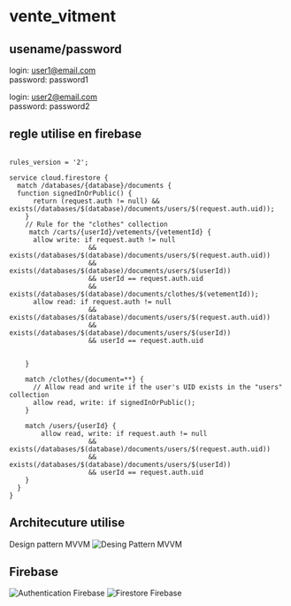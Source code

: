 # vente_vitment

## usename/password

login: user1@email.com<br>
password: password1

login: user2@email.com<br>
password: password2

## regle utilise en firebase 
``` 

rules_version = '2';

service cloud.firestore {
  match /databases/{database}/documents {
  function signedInOrPublic() {
      return (request.auth != null) && exists(/databases/$(database)/documents/users/$(request.auth.uid));
    }
    // Rule for the "clothes" collection
     match /carts/{userId}/vetements/{vetementId} {
      allow write: if request.auth != null 
                    && exists(/databases/$(database)/documents/users/$(request.auth.uid))
                    && exists(/databases/$(database)/documents/users/$(userId))
                    && userId == request.auth.uid
                    && exists(/databases/$(database)/documents/clothes/$(vetementId));
      allow read: if request.auth != null 
                    && exists(/databases/$(database)/documents/users/$(request.auth.uid))
                    && exists(/databases/$(database)/documents/users/$(userId))
                    && userId == request.auth.uid
                    
                    
    }
    
    match /clothes/{document=**} {
      // Allow read and write if the user's UID exists in the "users" collection
      allow read, write: if signedInOrPublic();
    }
    
    match /users/{userId} {
    	allow read, write: if request.auth != null 
                    && exists(/databases/$(database)/documents/users/$(request.auth.uid))
                    && exists(/databases/$(database)/documents/users/$(userId))
                    && userId == request.auth.uid
    }
  }
}

``` 

## Architecuture utilise
Design pattern MVVM
![Desing Pattern MVVM](images/mvvm.png)


## Firebase
![Authentication Firebase](images/firebaseAuth.png)
![Firestore Firebase](images/firebaseFireStore.png)

